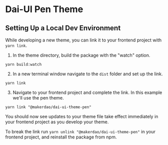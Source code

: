# Dai-UI Pen Theme

## Setting Up a Local Dev Environment

While developing a new theme, you can link it to your frontend project with `yarn link`.

1. In the theme directory, build the package with the "watch" option.

`yarn build:watch`

2. In a new terminal window navigate to the `dist` folder and set up the link.

`yarn link`

3. Navigate to your frontend project and complete the link. In this example we'll use the pen theme.

`yarn link "@makerdao/dai-ui-theme-pen"`

You should now see updates to your theme file take effect immediately in your frontend project as you develop your theme.

To break the link run `yarn unlink "@makerdao/dai-ui-theme-pen"` in your frontend project, and reinstall the package from npm.
